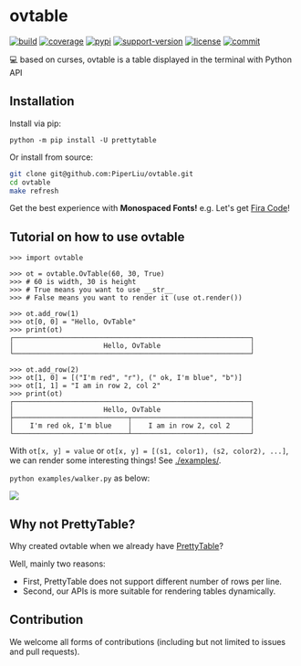 # ovtable

[![build](https://github.com/piperliu/ovtable/workflows/build/badge.svg)](https://github.com/piperliu/ovtable/actions?query=workflow%3Abuild)  [![coverage](https://img.shields.io/codecov/c/github/piperliu/ovtable)](https://codecov.io/gh/piperliu/ovtable)  [![pypi](https://img.shields.io/pypi/v/ovtable.svg)](https://pypi.org/project/ovtable/)  [![support-version](https://img.shields.io/pypi/pyversions/ovtable)](https://img.shields.io/pypi/pyversions/ovtable)  [![license](https://img.shields.io/github/license/piperliu/ovtable)](https://github.com/piperliu/ovtable/blob/main/LICENSE)  [![commit](https://img.shields.io/github/last-commit/piperliu/ovtable)](https://github.com/piperliu/ovtable/commits/main)

💻 based on curses, ovtable is a table displayed in the terminal with Python API

## Installation

Install via pip:

```
python -m pip install -U prettytable
```

Or install from source:

```bash
git clone git@github.com:PiperLiu/ovtable.git
cd ovtable
make refresh
```

Get the best experience with **Monospaced Fonts!** e.g. Let's get [Fira Code](https://github.com/tonsky/FiraCode)!

## Tutorial on how to use ovtable

```
>>> import ovtable

>>> ot = ovtable.OvTable(60, 30, True)
>>> # 60 is width, 30 is height
>>> # True means you want to use __str__
>>> # False means you want to render it (use ot.render())

>>> ot.add_row(1)
>>> ot[0, 0] = "Hello, OvTable"
>>> print(ot)
┌──────────────────────────────────────────────────────────┐
│                      Hello, OvTable                      │
└──────────────────────────────────────────────────────────┘

>>> ot.add_row(2)
>>> ot[1, 0] = [("I'm red", "r"), (" ok, I'm blue", "b")]
>>> ot[1, 1] = "I am in row 2, col 2"
>>> print(ot)
┌──────────────────────────────────────────────────────────┐
│                      Hello, OvTable                      │
├────────────────────────────┬─────────────────────────────┤
│    I'm red ok, I'm blue    │    I am in row 2, col 2     │
└────────────────────────────┴─────────────────────────────┘
```

With `ot[x, y] = value` or `ot[x, y] = [(s1, color1), (s2, color2), ...]`, we can render some interesting things! See [./examples/](./examples/).

```python examples/walker.py``` as below:

![](./assets/images/walker.gif)

## Why not PrettyTable?

Why created ovtable when we already have [PrettyTable](https://github.com/jazzband/prettytable)?

Well, mainly two reasons:
- First, PrettyTable does not support different number of rows per line.
- Second, our APIs is more suitable for rendering tables dynamically.

## Contribution

We welcome all forms of contributions (including but not limited to issues and pull requests).
